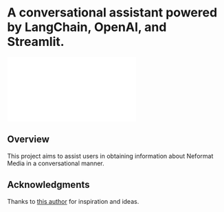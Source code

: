 # A conversational assistant powered by LangChain, OpenAI, and Streamlit.

![Example Image](example.img)

## Overview

This project aims to assist users in obtaining information about Neformat Media in a conversational manner. 

## Acknowledgments

Thanks to [this author](https://github.com/lvendrix/notion-chatbot-public?source=post_page-----fcb385f432a2--------------------------------) for inspiration and ideas.
